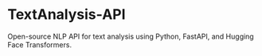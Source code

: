# TextAnalysis-API
Open-source NLP API for text analysis using Python, FastAPI, and Hugging Face Transformers.
